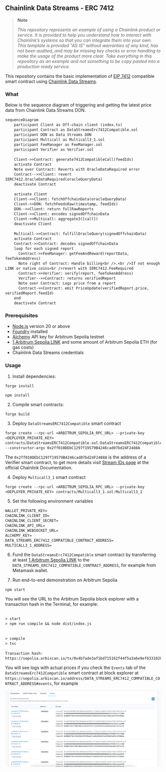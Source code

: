 ## Chainlink Data Streams - ERC 7412

> **Note**
>
> _This repository represents an example of using a Chainlink product or service. It is provided to help you understand how to interact with Chainlink’s systems so that you can integrate them into your own. This template is provided "AS IS" without warranties of any kind, has not been audited, and may be missing key checks or error handling to make the usage of the product more clear. Take everything in this repository as an example and not something to be copy pasted into a production ready service._

This repository contains the basic implementation of [EIP 7412](https://eips.ethereum.org/EIPS/eip-7412) compatible smart contract using [Chainlink Data Streams](https://docs.chain.link/data-streams).

### What

Below is the sequence diagram of triggering and getting the latest price data from Chainlink Data Streams DON.

```mermaid
sequenceDiagram
    participant Client as Off-chain client (index.ts)
    participant Contract as DataStreamsErc7412Compatible.sol
    participant DON as Data Streams DON
    participant Multicall as Multicall3_1.sol
    participant FeeManager as FeeManager.sol
    participant Verifier as Verifier.sol

    Client->>Contract: generate7412CompatibleCall(feedIds)
    activate Contract
    Note over Contract: Reverts with OracleDataRequired error
    Contract-->>Client: revert IERC7412.OracleDataRequired(oracleQueryData)
    deactivate Contract

    activate Client
    Client->>Client: fetchOffchainData(oracleQueryData)
    Client->>DON: fetchFeedsRaw(timestamp, feedIds)
    DON-->>Client: return fullRawReports
    Client->>Client: encodes signedOffchainData
    Client->>Multicall: aggregate3([call])
    deactivate Client

    Multicall->>Contract: fulfillOracleQuery(signedOffchainData)
    activate Contract
    Contract->>Contract: decodes signedOffchainData
    loop for each signed report
      Contract->>FeeManager: getFeeAndReward(reportData, feeTokenAddress)
      Note right of Contract: Handle billing<br />.<br />If not enough LINK or native coins<br />revert with IERC7412.FeeRequired
      Contract->>Verifier: verify(report, feeTokenAddress)
      Verifier-->>Contract: returns verifiedReport
      Note over Contract: Logs price from a report
      Contract->>Contract: emit PriceUpdate(verifiedReport.price, verifiedReport.feedId)
    end
    deactivate Contract
```

### Prerequisites

- [Node.js](https://nodejs.org/en) version 20 or above
- [Foundry](https://book.getfoundry.sh/getting-started/installation) installed
- [Alchemy](https://dashboard.alchemy.com/) API key for Arbitrum Sepolia testnet
- [1 Arbitrum Sepolia LINK](https://faucets.chain.link/arbitrum-sepolia) and some amount of Arbitrum Sepolia ETH (for gas costs)
- Chainlink Data Streams credentials

### Usage

1. Install dependencies:

```
forge install
```

```
npm install
```

2. Compile smart contracts:

```
forge build
```

3. Deploy `DataStreamsERC7412Compatible` smart contract

```
forge create --rpc-url <ARBITRUM_SEPOLIA_RPC_URL> --private-key <DEPLOYER_PRIVATE_KEY> contracts/DataStreamsERC7412Compatible.sol:DataStreamsERC7412Compatible --constructor-args 0x2ff010DEbC1297f19579B4246cad07bd24F2488A
```

The `0x2ff010DEbC1297f19579B4246cad07bd24F2488A` is the address of a Verifier smart contract, to get more details visit [Stream IDs page](https://docs.chain.link/data-streams/stream-ids) at the official Chainlink Documentation.

4. Deploy `Multicall3_1` smart contract

```
forge create --rpc-url <ARBITRUM_SEPOLIA_RPC_URL> --private-key <DEPLOYER_PRIVATE_KEY> contracts/Multicall3_1.sol:Multicall3_1
```

5. Set the following environment variables

```
WALLET_PRIVATE_KEY=
CHAINLINK_CLIENT_ID=
CHAINLINK_CLIENT_SECRET=
CHAINLINK_API_URL=
CHAINLINK_WEBSOCKET_URL=
ALCHEMY_KEY=
DATA_STREAMS_ERC7412_COMPATIBLE_CONTRACT_ADDRESS=
MULTICALL3_1_ADDRESS=
```

6. Fund the `DataStreamsErc7412Compatible` smart contract by transferring at least [1 Arbitrum Sepolia LINK](https://faucets.chain.link/arbitrum-sepolia) to the `DATA_STREAMS_ERC7412_COMPATIBLE_CONTRACT_ADDRESS`, for example from Metamask wallet.

7. Run end-to-end demonstration on Arbitrum Sepolia

```
npm start
```

You will see the URL to the Arbitrum Sepolia block explorer with a transaction hash in the Terminal, for example:

```shell

> start
> npm run compile && node dist/index.js


> compile
> tsc

Transaction hash: https://sepolia.arbiscan.io/tx/0x4b7ade3af1bd715162f44f5a3a6e9ef63310280bbc6eb2c8944455a5d36478e8
```

You will see logs with actual prices if you check the `Events` tab of the `DataStreamsErc7412Compatible` smart contract at block explorer at `https://sepolia.arbiscan.io/address/DATA_STREAMS_ERC7412_COMPATIBLE_CONTRACT_ADDRESS#events`, for example

![events](./img/events.png)
